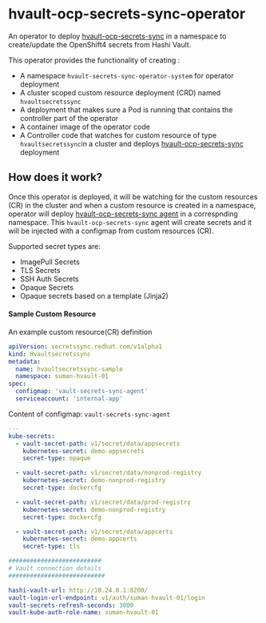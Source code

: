 # hvault-ocp-secrets-sync-operator
An operator to deploy [hvault-ocp-secrets-sync](https://github.com/sumantripuraneni/hvault-ocp-secrets-sync) in a namespace to create/update the OpenShift4 secrets from Hashi Vault.


This operator provides the functionality of creating :

* A namespace `hvault-secrets-sync-operator-system` for operator deployment 
* A cluster scoped custom resource deployment (CRD) named `hvaultsecretssync`
* A deployment that makes sure a Pod is running that contains the controller part of the operator
* A container image of the operator code
* A Controller code that watches for custom resource of type `hvaultsecretssync`in a cluster and deploys [hvault-ocp-secrets-sync](https://github.com/sumantripuraneni/hvault-ocp-secrets-sync) deployment



## How does it work?

Once this operator is deployed, it will be watching for the custom resources (CR) in the cluster and when a custom resource is created in a namespace, operator will deploy [hvault-ocp-secrets-sync agent](https://github.com/sumantripuraneni/hvault-ocp-secrets-sync) in a correspnding namespace. This `hvault-ocp-secrets-sync` agent will create secrets and it will be injected with a configmap from custom resources (CR).

Supported secret types are: 

*  ImagePull Secrets
*  TLS Secrets
*  SSH Auth Secrets 
*  Opaque Secrets
*  Opaque secrets based on a template (Jinja2)

#### Sample Custom Resource

An example custom resource(CR) definition

```yaml
apiVersion: secretssync.redhat.com/v1alpha1
kind: Hvaultsecretssync
metadata:
  name: hvaultsecretssync-sample
  namespace: suman-hvault-01
spec:
  configmap: 'vault-secrets-sync-agent'
  serviceaccount: 'internal-app'
```


Content of configmap: `vault-secrets-sync-agent`

```yaml
---
kube-secrets:
  - vault-secret-path: v1/secret/data/appsecrets
    kubernetes-secret: demo-appsecrets
    secret-type: opaque

  - vault-secret-path: v1/secret/data/nonprod-registry
    kubernetes-secret: demo-nonprod-registry
    secret-type: dockercfg

  - vault-secret-path: v1/secret/data/prod-registry
    kubernetes-secret: demo-nonprod-registry
    secret-type: dockercfg    

  - vault-secret-path: v1/secret/data/appcerts
    kubernetes-secret: demo-appcerts
    secret-type: tls

##########################
# Vault connection details
###########################

hashi-vault-url: http://10.24.0.1:8200/
vault-login-url-endpoint: v1/auth/suman-hvault-01/login
vault-secrets-refresh-seconds: 3000
vault-kube-auth-role-name: suman-hvault-01
```
